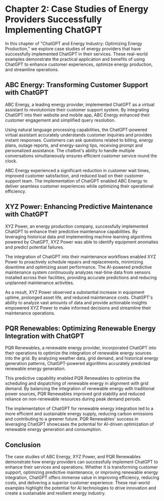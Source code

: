 Chapter 2: Case Studies of Energy Providers Successfully Implementing ChatGPT
=============================================================================

In this chapter of "ChatGPT and Energy Industry: Optimizing Energy Production," we explore case studies of energy providers that have successfully implemented ChatGPT in their services. These real-world examples demonstrate the practical application and benefits of using ChatGPT to enhance customer experiences, optimize energy production, and streamline operations.

ABC Energy: Transforming Customer Support with ChatGPT
------------------------------------------------------

ABC Energy, a leading energy provider, implemented ChatGPT as a virtual assistant to revolutionize their customer support system. By integrating ChatGPT into their website and mobile app, ABC Energy enhanced their customer engagement and simplified query resolution.

Using natural language processing capabilities, the ChatGPT-powered virtual assistant accurately understands customer inquiries and provides instant responses. Customers can ask questions related to billing, energy plans, outage reports, and energy-saving tips, receiving prompt and personalized assistance. The chatbot's ability to handle multiple conversations simultaneously ensures efficient customer service round the clock.

ABC Energy experienced a significant reduction in customer wait times, improved customer satisfaction, and reduced load on their customer support team. The implementation of ChatGPT enabled ABC Energy to deliver seamless customer experiences while optimizing their operational efficiency.

XYZ Power: Enhancing Predictive Maintenance with ChatGPT
--------------------------------------------------------

XYZ Power, an energy production company, successfully implemented ChatGPT to enhance their predictive maintenance capabilities. By leveraging historical data and implementing machine learning algorithms powered by ChatGPT, XYZ Power was able to identify equipment anomalies and predict potential failures.

The integration of ChatGPT into their maintenance workflows enabled XYZ Power to proactively schedule repairs and replacements, minimizing downtime and optimizing asset performance. The AI-powered predictive maintenance system continuously analyzes real-time data from sensors installed across their facilities, providing accurate predictions and reducing unplanned maintenance activities.

As a result, XYZ Power observed a substantial increase in equipment uptime, prolonged asset life, and reduced maintenance costs. ChatGPT's ability to analyze vast amounts of data and provide actionable insights empowered XYZ Power to make informed decisions and streamline their maintenance operations.

PQR Renewables: Optimizing Renewable Energy Integration with ChatGPT
--------------------------------------------------------------------

PQR Renewables, a renewable energy provider, incorporated ChatGPT into their operations to optimize the integration of renewable energy sources into the grid. By analyzing weather data, grid demand, and historical energy generation patterns, ChatGPT-powered algorithms accurately predicted renewable energy generation.

This predictive capability enabled PQR Renewables to optimize the scheduling and dispatching of renewable energy in alignment with grid demand. By balancing the integration of renewable energy with traditional power sources, PQR Renewables improved grid stability and reduced reliance on non-renewable resources during peak demand periods.

The implementation of ChatGPT for renewable energy integration led to a more efficient and sustainable energy supply, reducing carbon emissions and contributing to a greener future. PQR Renewables' success in leveraging ChatGPT showcases the potential for AI-driven optimization of renewable energy generation and consumption.

Conclusion
----------

The case studies of ABC Energy, XYZ Power, and PQR Renewables demonstrate how energy providers can successfully implement ChatGPT to enhance their services and operations. Whether it is transforming customer support, optimizing predictive maintenance, or improving renewable energy integration, ChatGPT offers immense value in improving efficiency, reducing costs, and delivering a superior customer experience. These real-world examples highlight the potential for AI technologies to drive innovation and create a sustainable and resilient energy industry.
